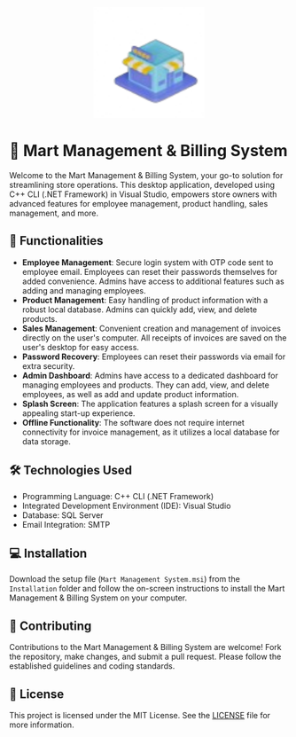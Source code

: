 <p align="center">
  <img src="./logo.png" alt="Mart Management System Icon" width="200" height="200">
</p>

# 🛒 Mart Management & Billing System

Welcome to the Mart Management & Billing System, your go-to solution for streamlining store operations. This desktop application, developed using C++ CLI (.NET Framework) in Visual Studio, empowers store owners with advanced features for employee management, product handling, sales management, and more.

## 🚀 Functionalities

- **Employee Management**: Secure login system with OTP code sent to employee email. Employees can reset their passwords themselves for added convenience. Admins have access to additional features such as adding and managing employees.
- **Product Management**: Easy handling of product information with a robust local database. Admins can quickly add, view, and delete products.
- **Sales Management**: Convenient creation and management of invoices directly on the user's computer. All receipts of invoices are saved on the user's desktop for easy access.
- **Password Recovery**: Employees can reset their passwords via email for extra security.
- **Admin Dashboard**: Admins have access to a dedicated dashboard for managing employees and products. They can add, view, and delete employees, as well as add and update product information.
- **Splash Screen**: The application features a splash screen for a visually appealing start-up experience.
- **Offline Functionality**: The software does not require internet connectivity for invoice management, as it utilizes a local database for data storage.

## 🛠️ Technologies Used

- Programming Language: C++ CLI (.NET Framework)
- Integrated Development Environment (IDE): Visual Studio
- Database: SQL Server
- Email Integration: SMTP

## 💻 Installation

Download the setup file (`Mart Management System.msi`) from the `Installation` folder and follow the on-screen instructions to install the Mart Management & Billing System on your computer.

## 🤝 Contributing

Contributions to the Mart Management & Billing System are welcome! Fork the repository, make changes, and submit a pull request. Please follow the established guidelines and coding standards.

## 📄 License

This project is licensed under the MIT License. See the [LICENSE](LICENSE) file for more information.


